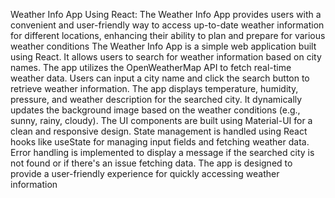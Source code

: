 Weather Info App Using React:
The Weather Info App provides users with a convenient and user-friendly way to access up-to-date weather information for different locations, enhancing their ability to plan and prepare for various weather conditions
The Weather Info App is a simple web application built using React.
It allows users to search for weather information based on city names.
The app utilizes the OpenWeatherMap API to fetch real-time weather data.
Users can input a city name and click the search button to retrieve weather information.
The app displays temperature, humidity, pressure, and weather description for the searched city.
It dynamically updates the background image based on the weather conditions (e.g., sunny, rainy, cloudy).
The UI components are built using Material-UI for a clean and responsive design.
State management is handled using React hooks like useState for managing input fields and fetching weather data.
Error handling is implemented to display a message if the searched city is not found or if there's an issue fetching data.
The app is designed to provide a user-friendly experience for quickly accessing weather information
